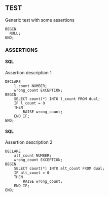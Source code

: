## TEST
Generic test with some assertions
```
BEGIN
  NULL;
END;
```

### ASSERTIONS
#### SQL
Assertion description 1
```
DECLARE
    l_count NUMBER;
    wrong_count EXCEPTION;
BEGIN
    SELECT count(*) INTO l_count FROM dual;
    IF l_count = 0
    THEN
        RAISE wrong_count;
    END IF;
END;
```
#### SQL
Assertion description 2
```
DECLARE
    alt_count NUMBER;
    wrong_count EXCEPTION;
BEGIN
    SELECT count(*) INTO alt_count FROM dual;
    IF alt_count = 0
    THEN
        RAISE wrong_count;
    END IF;
END;
```
